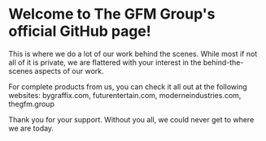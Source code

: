 # Welcome to The GFM Group's official GitHub page!
This is where we do a lot of our work behind the scenes. While most if not all of it is private, we are flattered with your interest in the behind-the-scenes aspects of our work.

For complete products from us, you can check it all out at the following websites:
bygraffix.com,
futurentertain.com,
moderneindustries.com,
thegfm.group

Thank you for your support. Without you all, we could never get to where we are today.
